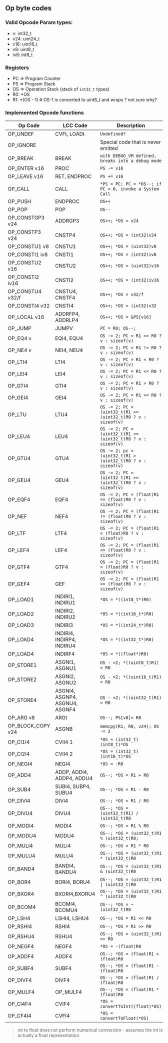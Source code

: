 ## Op byte codes


### Valid Opcode Param types:

 * v: int32_t
 * v24: uint24_t
 * v16: uint16_t
 * v8: uint8_t
 * iv8: int8_t


### Registers
* PC => Program Counter
* PS => Program Stack
* OS => Operation Stack (stack of `int32_t` types)
* R0: *OS
* R1: *(OS - 1)  # OS-1 is converted to uint8_t and wraps ? not sure why?

### Implemented Opcode functions

| Op Code           | LCC Code                       | Description                                                   |
| ----------------- | ------------------------------ | ------------------------------------------------------------- |
| OP_UNDEF          | CVFt, LOADt                    | `Undefined?`                                                  |
| OP_IGNORE         |                                | Special code that is never emitted                            |
| OP_BREAK          | BREAK                          | `with DEBUG_VM defined, breaks into a debug mode`             |
| OP_ENTER v16      | PROC                           | `PS -= v16`                                                   |
| OP_LEAVE v16      | RET, ENDPROC                   | `PS += v16`                                                   |
| OP_CALL           | CALL                           | `*PS = PC; PC = *OS--; if PC < 0, invoke a System Call`       |
| OP_PUSH           | ENDPROC                        | `OS++`                                                        |
| OP_POP            | POP                            | `OS--`                                                        |
| OP_CONSTGP3 v24   | ADDRGP3                        | `OS++; *OS = v24`                                             |
| OP_CONSTP3 v24    | CNSTP4                         | `OS++; *OS = (int32)v24`                                      |
| OP_CONSTU1 v8     | CNSTU1                         | `OS++; *OS = (uint32)v8`                                      |
| OP_CONSTI1 iv8    | CNSTI1                         | `OS++; *OS = (int32)iv8`                                      |
| OP_CONSTU2 v16    | CNSTU2                         | `OS++; *OS = (uint32)v16`                                     |
| OP_CONSTI2 iv16   | CNSTI2                         | `OS++; *OS = (int32)iv16`                                     |
| OP_CONSTU4 v32/f  | CNSTU4, CNSTF4                 | `OS++; *OS = v32/f`                                           |
| OP_CONSTI4 v32    | CNSTI4                         | `OS++; *OS = (int32)v32`                                      |
| OP_LOCAL v16      | ADDRFP4, ADDRLP4               | `OS++; *OS = &PS[v16]`                                        |
| OP_JUMP           | JUMPV                          | `PC = R0; OS--;`                                              |
| OP_EQ4 v          | EQI4, EQU4                     | `OS -= 2; PC = R1 == R0 ? v : sizeof(v)`                      |
| OP_NE4 v          | NEI4, NEU4                     | `OS -= 2; PC = R1 != R0 ? v : sizeof(v)`                      |
| OP_LTI4           | LTI4                           | `OS -= 2; PC = R1 < R0 ? v : sizeof(v) `                      |
| OP_LEI4           | LEI4                           | `OS -= 2; PC = R1 <= R0 ? v : sizeof(v)`                      |
| OP_GTI4           | GTI4                           | `OS -= 2; PC = R1 > R0 ? v : sizeof(v) `                      |
| OP_GEI4           | GEI4                           | `OS -= 2; PC = R1 >= R0 ? v : sizeof(v)`                      |
| OP_LTU            | LTU4                           | `OS -= 2; PC = (uint32_t)R1 >= (uint32_t)R0 ? v : sizeof(v) ` |
| OP_LEU4            | LEU4                           | `OS -= 2; PC = (uint32_t)R1 <= (uint32_t)R0 ? v : sizeof(v) ` |
| OP_GTU4           | GTU4                           | `OS -= 2; pc = (uint32_t)R1 > (uint32_t)R0 ? v : sizeof(v)  ` |
| OP_GEU4           | GEU4                           | `OS -= 2; PC = (uint32_t)R1 >= (uint32_t)R0 ? v : sizeof(v) ` |
| OP_EQF4           | EQF4                           | `OS -= 2; PC = (float)R1 == (float)R0 ? v : sizeof(v)`        |
| OP_NEF            | NEF4                           | `OS -= 2; PC = (float)R1 != (float)R0 ? v : sizeof(v)`        |
| OP_LTF            | LTF4                           | `OS -= 2; PC = (float)R1 < (float)R0 ? v : sizeof(v)`         |
| OP_LEF4            | LEF4                           | `OS -= 2; PC = (float)R1 <= (float)R0 ? v : sizeof(v)`        |
| OP_GTF4           | GTF4                           | `OS -= 2; PC = (float)R1 > (float)R0 ? v : sizeof(v)`         |
| OP_GEF4           | GEF                            | `OS -= 2; PC = (float)R1 >= (float)R0 ? v : sizeof(v)`        |
| OP_LOAD1          | INDIRI1, INDIRU1               | `*OS = *((int8_t*)R0)`                                        |
| OP_LOAD2          | INDIRI2, INDIRU2               | `*OS = *((int16_t*)R0)`                                       |
| OP_LOAD3          | INDIRI3                        | `*OS = *((int24_t*)R0)`                                       |
| OP_LOAD4          | INDIRI4, INDIRP4, INDIRU4      | `*OS = *((int32_t*)R0)`                                       |
| OP_LOAD4         | INDIRF4                        | `*OS = *((float*)R0)`                                         |
| OP_STORE1         | ASGNI1, ASGNU1                 | `OS - =2; *((uint8_t)R1) = R0`                                |
| OP_STORE2         | ASGNI2, ASGNU2                 | `OS - =2; *((uint16_t)R1) = R0`                               |
| OP_STORE4         | ASGNI4, ASGNP4, ASGNU4, ASGNF4 | `OS - =2; *((uint32_t)R1) = R0`                               |
| OP_ARG v8         | ARGt                           | `OS--; PS[v8]= R0`                                            |
| OP_BLOCK_COPY v24 | ASGNB                          | `memcpy(R1, R0, v24); OS -= 2`                                |
| OP_CI1I4          | CVII4 1                        | `*OS = (int32_t)(int8_t)*OS`                                  |
| OP_CI2I4          | CVII4 2                        | `*OS = (int32_t)(int16_t)*OS`                                 |
| OP_NEGI4          | NEGI4                          | `*OS = -R0`                                                   |
| OP_ADD4           | ADDP, ADDI4, ADDP4, ADDU4      | `OS--; *OS = R1 + R0`                                         |
| OP_SUB4           | SUBI4, SUBP4, SUBU4            | `OS--; *OS = R1 - R0`                                         |
| OP_DIVI4           | DIVI4                          | `OS--; *OS = R1 / R0`                                         |
| OP_DIVU4           | DIVU4                          | `OS--; *OS = (uint32_t)R1) / (uint32_t)R0`                    |
| OP_MODI4          | MODI4                          | `OS--; *OS = R1 % R0`                                         |
| OP_MODU4          | MODU4                          | `OS--; *OS = (uint32_t)R1 % (uint32_t)R0;`                    |
| OP_MULI4          | MULI4                          | `OS--; *OS = R1 * R0`                                         |
| OP_MULU4          | MULU4                          | `OS--; *OS = (uint32_t)R1 * (uint32_t)R0`                     |
| OP_BAND4          | BANDI4, BANDU4                 | `OS--; *OS = (uint32_t)R1 & (uint32_t)R0`                     |
| OP_BOR4           | BORI4, BORU4                   | `OS--; *OS = (uint32_t)R1 \| (uint32_t)R0`                    |
| OP_BXOR4          | BXORI4,BXORU4                  | `OS--; *OS = (uint32_t)R1 ^ (uint32_t)R0`                     |
| OP_BCOM4          | BCOMI4, BCOMU4                 | `OS--; *OS = ~(uint32_t)R0`                                   |
| OP_LSH4           | LSHI4, LSHU4                   | `OS--; *OS = R1 << R0`                                        |
| OP_RSHI4          | RSHI4                          | `OS--; *OS = R1 >> R0`                                        |
| OP_RSHU4          | RSHU4                          | `OS--; *OS = (uint32_t)R1 >> R0`                              |
| OP_NEGF4          | NEGF4                          | `*OS = -(float)R0`                                            |
| OP_ADDF4          | ADDF4                          | `OS--; *OS = (float)R1 + (float)R0`                           |
| OP_SUBF4          | SUBF4                          | `OS--; *OS = (float)R1 - (float)R0`                           |
| OP_DIVF4          | DIVF4                          | `OS--; *OS = (float)R1 / (float)R0`                           |
| OP_MULF4          | OP_MULF4                       | `OS--; *OS = (float)R1 * (float)R0`                           |
| OP_CI4F4          | CVIF4                          | `*OS = convertToInt((float)*OS)`                              |
| OP_CF4I4          | CVFI4                          | `*OS = convertToFloat(*OS)`                                   |

> int to float does not perform numerical conversion - assumes the int is actually a float representation

